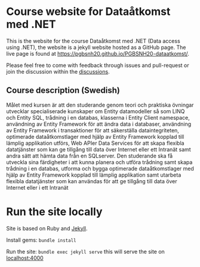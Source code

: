 # Course website for Dataåtkomst med .NET

This is the website for the course Dataåtkomst med .NET (Data access using .NET), the website is a jekyll website hosted as a GitHub page. The live page is found at <https://pgbsnh20.github.io/PGBSNH20-dataatkomst/>.

Please feel free to come with feedback through issues and pull-request or join the discussion within the [discussions](/PGBSNH20/PGBSNH20-dataatkomst/discussions).

## Course description (Swedish)
Målet med kursen är att den studerande genom teori och praktiska övningar utvecklar specialiserade kunskaper om Entity datamodeller så som LINQ och Entity SQL, trådning i en databas, klasserna i Entity Client namespace, användning av Entity Framework för att ändra data i databaser, användning av Entity Framework i transaktioner för att säkerställa dataintegriteten, optimerade dataåtkomstlager med hjälp av Entity Framework kopplad till lämplig applikation utförs, Web APIer Data Services för att skapa flexibla datatjänster som kan ge tillgång till data över Internet eller ett Intranät samt andra sätt att hämta data från en SQLserver. Den studerande ska få utveckla sina färdigheter i att kunna planera och utföra trådning samt skapa trådning i en databas, utforma och bygga optimerade dataåtkomstlager med hjälp av Entity Framework kopplad till lämplig applikation samt utarbeta flexibla datatjänster som kan användas för att ge tillgång till data över Internet eller i ett Intranät

# Run the site locally
Site is based on Ruby and [Jekyll](https://jekyllrb.com).

Install gems: `bundle install`

Run the site: `bundle exec jekyll serve` this will serve the site on [localhost:4000](http://localhost:4000/)
